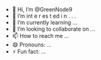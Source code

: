  - 👋 Hi, I’m @GreenNode9
-  👀 I’m  int e     r      es  t ed i n      .       . .         
- 🌱 I’m currently learning  ...                      
- 💞️ I’m looking to collaborate on ...             
- 📫 How to reach me ...   
- 😄 Pronouns: ... 
- ⚡ Fun fact: ... 

<!---
GreenNode9/GreenNode9 is a ✨ special ✨ repository because its `README.md` (this file) appears on your GitHub profile.
You can click the Preview link to take a look at your changes.
--->
